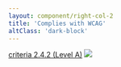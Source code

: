 ```yaml
---
layout: component/right-col-2
title: 'Complies with WCAG'
altClass: 'dark-block'
---
```


[criteria 2.4.2 (Level A)](#) <i><img src="/assets/img/external_link.svg"/></i>


